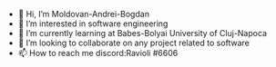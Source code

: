 - 👋 Hi, I’m Moldovan-Andrei-Bogdan
- 👀 I’m interested in software engineering
- 🌱 I’m currently learning at Babes-Bolyai University of Cluj-Napoca
- 💞️ I’m looking to collaborate on any project related to software
- 📫 How to reach me discord:Ravioli #6606

<!---
915-Moldovan-Andrei-Bogdan/915-Moldovan-Andrei-Bogdan is a ✨ special ✨ repository because its `README.md` (this file) appears on your GitHub profile.
You can click the Preview link to take a look at your changes.
--->
